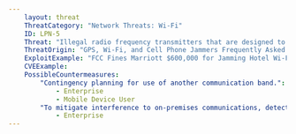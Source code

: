 ```yaml
---
    layout: threat
    ThreatCategory: "Network Threats: Wi-Fi"
    ID: LPN-5
    Threat: "Illegal radio frequency transmitters that are designed to block, jam, or otherwise interfere with authorized radio communications"
    ThreatOrigin: "GPS, Wi-Fi, and Cell Phone Jammers Frequently Asked Questions (FAQs) [^27]"
    ExploitExample: "FCC Fines Marriott $600,000 for Jamming Hotel Wi-Fi [^21]"
    CVEExample:
    PossibleCountermeasures:
        "Contingency planning for use of another communication band.":
            - Enterprise 
            - Mobile Device User
        "To mitigate interference to on-premises communications, detect, locate, and deactivate the device causing interference to Wi-Fi communications.":
            - Enterprise
---
```

